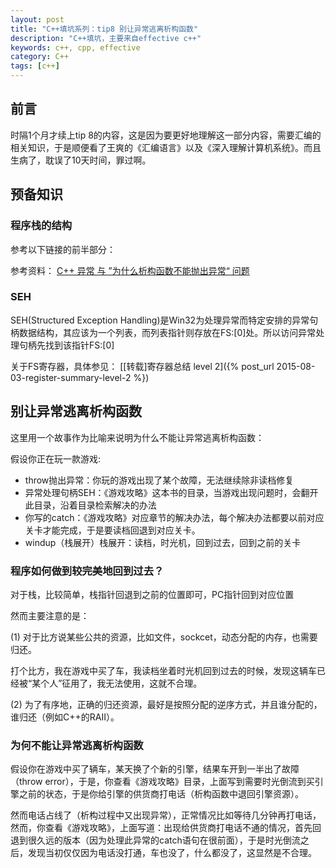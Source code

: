 ```yaml
---
layout: post
title: "C++填坑系列：tip8 别让异常逃离析构函数"
description: "C++填坑，主要来自effective c++"
keywords: c++, cpp, effective
category: C++
tags: [c++]
---
```


## 前言
时隔1个月才续上tip 8的内容，这是因为要更好地理解这一部分内容，需要汇编的相关知识，于是顺便看了王爽的《汇编语言》以及《深入理解计算机系统》。而且生病了，耽误了10天时间，罪过啊。

## 预备知识
### 程序栈的结构
参考以下链接的前半部分：

参考资料： [C++ 异常 与 ”为什么析构函数不能抛出异常“ 问题](http://www.cnblogs.com/zhyg6516/archive/2011/03/08/1977007.html)

### SEH
SEH(Structured Exception Handling)是Win32为处理异常而特定安排的异常句柄数据结构，其应该为一个列表，而列表指针则存放在FS:[0]处。所以访问异常处理句柄先找到该指针FS:[0]

关于FS寄存器，具体参见： [[转载]寄存器总结 level 2]({% post_url 2015-08-03-register-summary-level-2 %})

## 别让异常逃离析构函数

这里用一个故事作为比喻来说明为什么不能让异常逃离析构函数：

假设你正在玩一款游戏:

* throw抛出异常：你玩的游戏出现了某个故障，无法继续除非读档修复
* 异常处理句柄SEH：《游戏攻略》这本书的目录，当游戏出现问题时，会翻开此目录，沿着目录检索解决的办法
* 你写的catch：《游戏攻略》对应章节的解决办法，每个解决办法都要以前对应关卡才能完成，于是要读档回退到对应关卡。
* windup（栈展开）栈展开：读档，时光机，回到过去，回到之前的关卡

### 程序如何做到较完美地回到过去？
对于栈，比较简单，栈指针回退到之前的位置即可，PC指针回到对应位置

然而主要注意的是：

(1) 对于比方说某些公共的资源，比如文件，sockcet，动态分配的内存，也需要归还。

打个比方，我在游戏中买了车，我读档坐着时光机回到过去的时候，发现这辆车已经被“某个人”征用了，我无法使用，这就不合理。

(2) 为了有序地，正确的归还资源，最好是按照分配的逆序方式，并且谁分配的，谁归还（例如C++的RAII）。

### 为何不能让异常逃离析构函数
假设你在游戏中买了辆车，某天换了个新的引擎，结果车开到一半出了故障（throw error），于是，你查看《游戏攻略》目录，上面写到需要时光倒流到买引擎之前的状态，于是你给引擎的供货商打电话（析构函数中退回引擎资源）。

然而电话占线了（析构过程中又出现异常），正常情况比如等待几分钟再打电话，然而，你查看《游戏攻略》，上面写道：出现给供货商打电话不通的情况，首先回退到很久远的版本（因为处理此异常的catch语句在很前面），于是时光倒流之后，发现当初仅仅因为电话没打通，车也没了，什么都没了，这显然是不合理。
